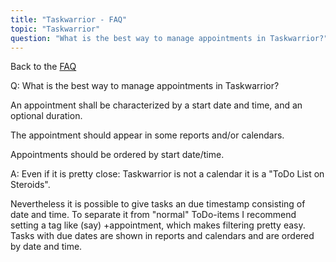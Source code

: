 ```yaml
---
title: "Taskwarrior - FAQ"
topic: "Taskwarrior"
question: "What is the best way to manage appointments in Taskwarrior?"
---
```


Back to the [FAQ](/support/faq)

Q: What is the best way to manage appointments in Taskwarrior?

An appointment shall be characterized by a start date and time, and an optional duration.

The appointment should appear in some reports and/or calendars.

Appointments should be ordered by start date/time.

A: Even if it is pretty close: Taskwarrior is not a calendar it is a "ToDo List on Steroids".

 

Nevertheless it is possible to give tasks an due timestamp consisting of date and time. To separate it from "normal" ToDo-items I recommend setting a tag like (say) +appointment, which makes filtering pretty easy. Tasks with due dates are shown in reports and calendars and are ordered by date and time.

